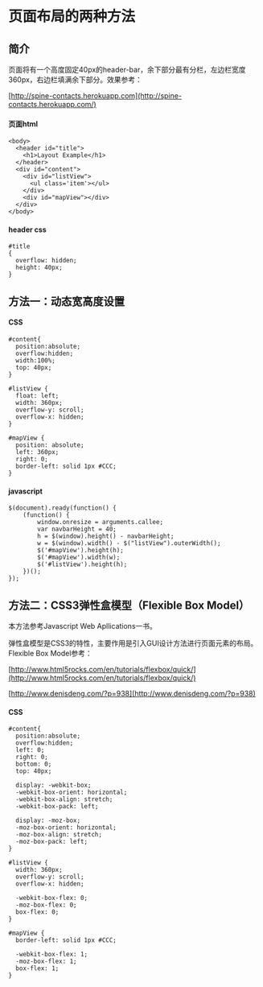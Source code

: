 # 页面布局的两种方法

## 简介

页面将有一个高度固定40px的header-bar，余下部分最有分栏，左边栏宽度360px，右边栏填满余下部分。效果参考：

[http://spine-contacts.herokuapp.com](http://spine-contacts.herokuapp.com/)

#### 页面html

	<body>
	  <header id="title">
	    <h1>Layout Example</h1>
	  </header>
	  <div id="content">
	    <div id="listView">
	      <ul class='item'></ul>
	    </div>
	    <div id="mapView"></div>
	  </div>
	</body>

#### header css
	
	#title 
	{
	  overflow: hidden;
	  height: 40px;
	}


## 方法一：动态宽高度设置

#### CSS

	#content{
	  position:absolute;
	  overflow:hidden;
	  width:100%;
	  top: 40px;
	}
	
	#listView {
	  float: left;
	  width: 360px;
	  overflow-y: scroll;
	  overflow-x: hidden;
	}
	
	#mapView { 
	  position: absolute;
	  left: 360px;
	  right: 0;
	  border-left: solid 1px #CCC;
	}

#### javascript

	$(document).ready(function() {
		(function() {
	        window.onresize = arguments.callee;
	        var navbarHeight = 40;
	        h = $(window).height() - navbarHeight;
	        w = $(window).width() - $("listView").outerWidth();
	        $('#mapView').height(h);
	        $('#mapView').width(w);
	        $('#listView').height(h);
	    })();
	});

## 方法二：CSS3弹性盒模型（Flexible Box Model）

本方法参考Javascript Web Apllications一书。

弹性盒模型是CSS3的特性，主要作用是引入GUI设计方法进行页面元素的布局。Flexible Box Model参考：

[http://www.html5rocks.com/en/tutorials/flexbox/quick/](http://www.html5rocks.com/en/tutorials/flexbox/quick/)

[http://www.denisdeng.com/?p=938](http://www.denisdeng.com/?p=938)

#### CSS

	#content{
	  position:absolute;
	  overflow:hidden;
	  left: 0;
	  right: 0;
	  bottom: 0;
	  top: 40px;
	
	  display: -webkit-box;
	  -webkit-box-orient: horizontal;
	  -webkit-box-align: stretch;
	  -webkit-box-pack: left;

	  display: -moz-box;
	  -moz-box-orient: horizontal;
	  -moz-box-align: stretch;
	  -moz-box-pack: left;
	}

	#listView {
	  width: 360px;
	  overflow-y: scroll;
	  overflow-x: hidden;
	
	  -webkit-box-flex: 0;
	  -moz-box-flex: 0;
	  box-flex: 0;
	} 

	#mapView { 
	  border-left: solid 1px #CCC;

	  -webkit-box-flex: 1;
	  -moz-box-flex: 1;
	  box-flex: 1;
	}